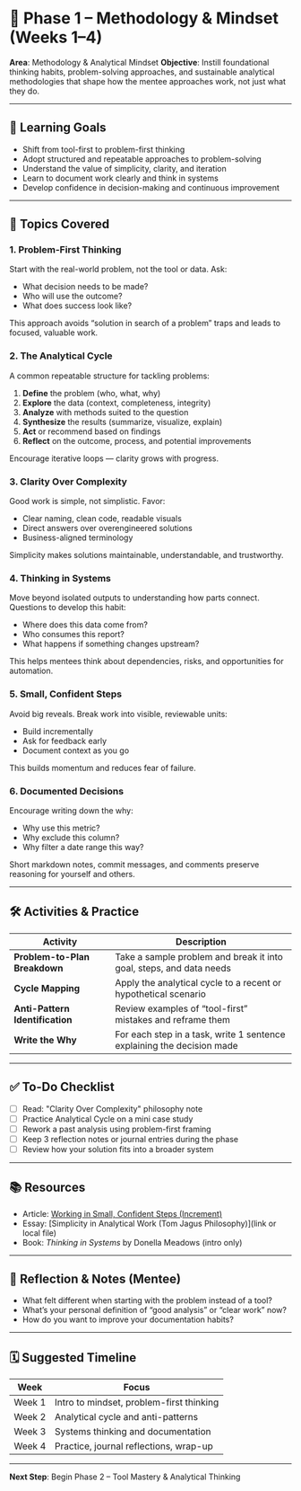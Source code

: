 # 🧭 Phase 1 – Methodology & Mindset (Weeks 1–4)

**Area**: Methodology & Analytical Mindset
**Objective**: Instill foundational thinking habits, problem-solving approaches, and sustainable analytical methodologies that shape how the mentee approaches work, not just what they do.

---

## 🌟 Learning Goals

- Shift from tool-first to problem-first thinking
- Adopt structured and repeatable approaches to problem-solving
- Understand the value of simplicity, clarity, and iteration
- Learn to document work clearly and think in systems
- Develop confidence in decision-making and continuous improvement

---

## 🧩 Topics Covered

### 1. **Problem-First Thinking**

Start with the real-world problem, not the tool or data. Ask:

- What decision needs to be made?
- Who will use the outcome?
- What does success look like?

This approach avoids “solution in search of a problem” traps and leads to focused, valuable work.

### 2. **The Analytical Cycle**

A common repeatable structure for tackling problems:

1. **Define** the problem (who, what, why)
2. **Explore** the data (context, completeness, integrity)
3. **Analyze** with methods suited to the question
4. **Synthesize** the results (summarize, visualize, explain)
5. **Act** or recommend based on findings
6. **Reflect** on the outcome, process, and potential improvements

Encourage iterative loops — clarity grows with progress.

### 3. **Clarity Over Complexity**

Good work is simple, not simplistic. Favor:

- Clear naming, clean code, readable visuals
- Direct answers over overengineered solutions
- Business-aligned terminology

Simplicity makes solutions maintainable, understandable, and trustworthy.

### 4. **Thinking in Systems**

Move beyond isolated outputs to understanding how parts connect. Questions to develop this habit:

- Where does this data come from?
- Who consumes this report?
- What happens if something changes upstream?

This helps mentees think about dependencies, risks, and opportunities for automation.

### 5. **Small, Confident Steps**

Avoid big reveals. Break work into visible, reviewable units:

- Build incrementally
- Ask for feedback early
- Document context as you go

This builds momentum and reduces fear of failure.

### 6. **Documented Decisions**

Encourage writing down the why:

- Why use this metric?
- Why exclude this column?
- Why filter a date range this way?

Short markdown notes, commit messages, and comments preserve reasoning for yourself and others.

---

## 🛠️ Activities & Practice

| Activity                        | Description                                                            |
| ------------------------------- | ---------------------------------------------------------------------- |
| **Problem-to-Plan Breakdown**   | Take a sample problem and break it into goal, steps, and data needs    |
| **Cycle Mapping**               | Apply the analytical cycle to a recent or hypothetical scenario        |
| **Anti-Pattern Identification** | Review examples of “tool-first” mistakes and reframe them              |
| **Write the Why**               | For each step in a task, write 1 sentence explaining the decision made |

---

## ✅ To-Do Checklist

- [ ] Read: "Clarity Over Complexity" philosophy note
- [ ] Practice Analytical Cycle on a mini case study
- [ ] Rework a past analysis using problem-first framing
- [ ] Keep 3 reflection notes or journal entries during the phase
- [ ] Review how your solution fits into a broader system

---

## 📚 Resources

- Article: [Working in Small, Confident Steps (Increment)](https://increment.com)
- Essay: \[Simplicity in Analytical Work (Tom Jagus Philosophy)]\(link or local file)
- Book: _Thinking in Systems_ by Donella Meadows (intro only)

---

## 📝 Reflection & Notes (Mentee)

- What felt different when starting with the problem instead of a tool?
- What’s your personal definition of “good analysis” or “clear work” now?
- How do you want to improve your documentation habits?

---

## 🗓️ Suggested Timeline

| Week   | Focus                                    |
| ------ | ---------------------------------------- |
| Week 1 | Intro to mindset, problem-first thinking |
| Week 2 | Analytical cycle and anti-patterns       |
| Week 3 | Systems thinking and documentation       |
| Week 4 | Practice, journal reflections, wrap-up   |

---

**Next Step**: Begin Phase 2 – Tool Mastery & Analytical Thinking
